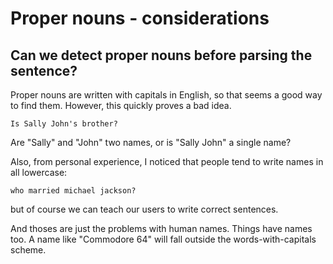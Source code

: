 # Proper nouns - considerations

## Can we detect proper nouns before parsing the sentence?

Proper nouns are written with capitals in English, so that seems a good way to find them. However, this quickly proves a bad idea.

    Is Sally John's brother?

Are "Sally" and "John" two names, or is "Sally John" a single name?

Also, from personal experience, I noticed that people tend to write names in all lowercase:

    who married michael jackson?

but of course we can teach our users to write correct sentences.

And thoses are just the problems with human names. Things have names too. A name like "Commodore 64" will fall outside the words-with-capitals scheme.

